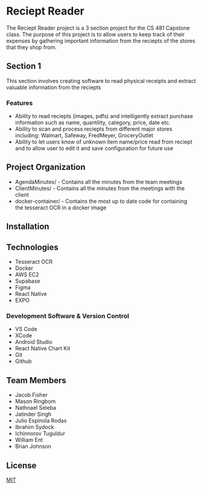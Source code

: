 # Reciept Reader
The Reciept Reader project is a 3 section project for the CS 481 Capstone class. The purpose of this project is to allow users to keep track of their expenses by gathering important information from the reciepts of the stores that they shop from.

## Section 1
This section involves creating software to read physical receipts and extract valuable information from the reciepts

### Features
- Ability to read reciepts (images, pdfs) and intelligently extract purchase information such as name, quantility, category, price, date etc.
- Ability to scan and process reciepts from different major stores including: Walmart, Safeway, FredMeyer, GroceryOutlet
- Ability to let users know of unknown item name/price read from reciept and to allow user to edit it and save configuration for future use

## Project Organization
- AgendaMinutes/ - Contains all the minutes from the team meetings
- ClientMinutes/ -  Contains all the minutes from the meetings with the client
- docker-container/ - Contains the most up to date code for containing the tesseract OCR in a docker image

## Installation


## Technologies

- Tesseract OCR
- Docker
- AWS EC2
- Supabase
- Figma
- React Native
- EXPO

### Development Software & Version Control

- VS Code
- XCode
- Android Studio
- React Native Chart Kit
- Git
- Github

## Team Members
- Jacob Fisher
- Mason Ringbom
- Nathnael Seleba 
- Jatinder Singh
- Julio Espinola Rodas
- Ibrahim Sydock
- Ichinnorov Tuguldur
- William Ent
- Brian Johnson

## License

[MIT](https://choosealicense.com/licenses/mit/)
